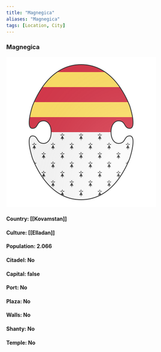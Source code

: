 ```yaml
---
title: "Magnegica"
aliases: "Magnegica"
tags: [Location, City]
---
```

### Magnegica
![](attachment/63b3ecff4058f6d93803b9a9bee1a67f.svg)

#### Country: [[Kovamstan]]

#### Culture: [[Elladan]]

#### Population: 2.066

#### Citadel: No

#### Capital: false

#### Port: No

#### Plaza: No

#### Walls: No

#### Shanty: No

#### Temple: No

